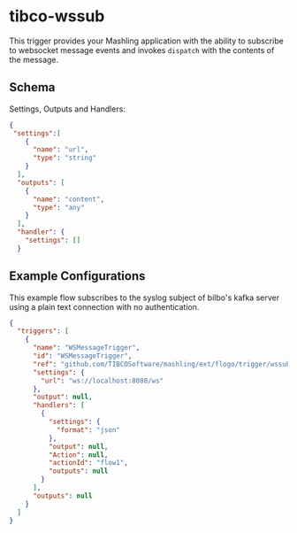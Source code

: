# tibco-wssub
This trigger provides your Mashling application with the ability to subscribe to websocket message events and invokes `dispatch` with the contents of the message.

## Schema
Settings, Outputs and Handlers:

```json
{
 "settings":[
    {
      "name": "url",
      "type": "string"
    }
  ],
  "outputs": [
    {
      "name": "content",
      "type": "any"
    }
  ],
  "handler": {
    "settings": []
  }
```

## Example Configurations
This example flow subscribes to the syslog subject of bilbo's kafka server using a plain text connection with no authentication.

```json
{
  "triggers": [
    {
      "name": "WSMessageTrigger",
      "id": "WSMessageTrigger",
      "ref": "github.com/TIBCOSoftware/mashling/ext/flogo/trigger/wssub",
      "settings": {
        "url": "ws://localhost:8080/ws"
      },
      "output": null,
      "handlers": [
        {
          "settings": {
            "format": "json"
          },
          "output": null,
          "Action": null,
          "actionId": "flow1",
          "outputs": null
        }
      ],
      "outputs": null
    }
  ]
}
```
